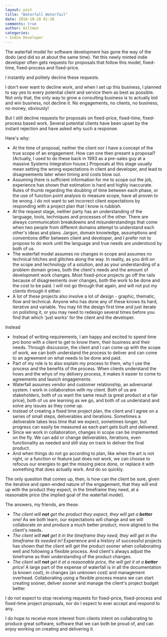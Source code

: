 ```yaml
---
layout: post
title: "Waterfall Waterfail"
date: 2010-10-28 01:38
comments: true
author: Hiltmon
categories:
- Indie Developer
---
```


The waterfall model for software development has gone the way of the dodo (and did so at about the same time).  Yet this newly minted indie developer often gets requests for proposals that follow this model, fixed-time, fixed-process and fixed-price.  

I instantly and politely decline these requests.

I don't ever want to decline work, and when I set up this business, I planned to say yes to every potential client and service them as best as possible.  Not only that, the only way to grow a consulting business is to actually bid and win business, not decline it.  No engagements, no clients, no business, no money, obviously!

But I still decline requests for proposals on fixed-price, fixed-time, fixed-process based work.  Several potential clients have been upset by the instant rejection and have asked why such a response.

Here's why:

* At the time of proposal, neither the client nor I have a concept of the true scope of an engagement.  How can one then present a proposal?  (Actually, I used to do these back in 1993 as a pre-sales guy at a massive Systems Integration house.)  Proposals at this stage usually mean setting the wrong expectations in client and developer, and lead to disagreements later when timing and costs blow out.
* Assuming there is sufficient information for me to scope out the job, experience has shown that estimation is hard and highly inaccurate.  Rules of thumb regarding the doubling of time between each phase, or the use of function point analysis to measure scope, have all proven to be wrong.  I do not want to set incorrect client expectations by responding with a project plan that I know is rubbish.
* At the request stage, neither party has an understanding of the language, tools, techniques and processes of the other.  There are always communication breakdowns and misunderstandings that come when two people from different domains attempt to understand each other's ideas and plans.  Jargon, domain knowledge, assumptions and conventions differ between client and developer, and I prefer not to propose to do work until the language and true needs are understood by both of us.
* The waterfall model assumes no changes in scope and assumes no technical hitches and glitches along the way.  In reality, as you drill on the scope and technology of a solution, and as your understanding of a problem domain grows, both the client's needs and the amount of development work changes.  Most fixed-price projects go off the rails because of disagreements over changes, both the work to be done and the cost to be paid.  I will not go through that again, and will not put my clients through it either.
* A lot of these projects also involve a lot of design - graphic, thematic, flow and technical.  Anyone who has done any of these knows its hard, iterative and variable.  You may hit the design first time and just iterate on polishing it, or you may need to redesign several times before you find that which 'just works' for the client and the developer.

Instead

* Instead of writing requirements, I am happy and excited to spend time _pro bono_ with a client to get to know them, their business and their needs.  Through discussion, the client and I can come up with the scope of work, we can both understand the process to deliver and can come to an agreement on what needs to be done and paid.
* Part of my role is to also explain my process to them, why I use the process and the benefits of the process.  When clients understand the hows and the whys of my delivery process, it makes it easier to come to agreements and launch engagements.
* Waterfall assumes vendor and customer relationship, an adversarial system.  I work in collaboration with my client.  Both of us are stakeholders, both of us want the same result (a great product at a fair price), both of us are learning as we go, and both of us understand and solve any issues as they come up.
* Instead of creating a fixed time project plan, the client and I agree on a series of small steps, deliverables and iterations.  Sometimes a deliverable takes less time that we expect, sometimes longer, but progress can easily be measured as each part gets built and delivered.
* Since we work in collaboration, changes in scope can be implemented on the fly.  We can add or change deliverables, iterations, even functionality as needed and still stay on track to deliver the final product.
* And when things do not go according to plan, like when the art is not right, or a function or feature just does not work, we can choose to refocus our energies to get the missing piece done, or replace it with something that does actually work. And do so quickly.

The only question that comes up, then, is how can the client be sure, given the iterative and open-ended nature of the engagement, that they will end up with the product they expect, in the timeframe they need, at a reasonable price  (the implied goal of the waterfall model).

The answers, my friends, are these.

* _The client will **not** get the product they expect, they will get a **better** one!_  As we both learn, our expectations will change and we will collaborate on and produce a much better product, more aligned to the client's needs.
* _The client will **not** get it in the timeframe they need, they will get in the timeframe its needed in!_ Experience and a history of successful projects has shown that the client will get the product sooner when collaborating well and following a flexible process. And client's always adjust the timeframe as their understanding of the product changes.
* _The client will **not** get it at a reasonable price, the will get it at a **better** price!_  A large part of the expense of waterfall is in all the documentation (a known cost), in changes (an unknown cost) and management overhead.  Collaborating using a flexible process means we can start creating sooner, deliver sooner and manage the client's project budget better.


I do not expect to stop receiving requests for fixed-price, fixed-process and fixed-time project proposals, nor do I expect to ever accept and respond to any.  

I do hope to receive more interest from clients intent on collaborating to produce great software, software that we can both be proud of, and can enjoy working on creating and delivering it.

			
